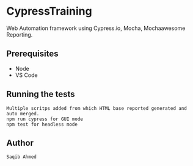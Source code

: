 # CypressTraining

Web Automation framework using Cypress.io, Mocha, Mochaawesome Reporting.

## Prerequisites
 
- Node
- VS Code

## Running the tests
    Multiple scritps added from which HTML base reported generated and auto merged.
    npm run cypress for GUI mode
    npm test for headless mode 
    
## Author
    Saqib Ahmed

